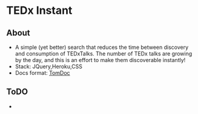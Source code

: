 # TEDx Instant

## About
* A simple (yet better) search that reduces the time between discovery and consumption of TEDxTalks. The number of TEDx talks are growing by the day, and this is an effort to make them discoverable instantly!
* Stack: JQuery,Heroku,CSS
* Docs format: [TomDoc](http://tomdoc.org/)

## ToDO
* 